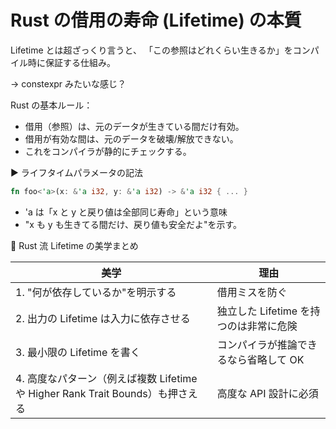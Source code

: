 # Rust の借用の寿命 (Lifetime) の本質

Lifetime とは超ざっくり言うと、
「この参照はどれくらい生きるか」をコンパイル時に保証する仕組み。

→ constexpr みたいな感じ？

Rust の基本ルール：

- 借用（参照）は、元のデータが生きている間だけ有効。
- 借用が有効な間は、元のデータを破壊/解放できない。
- これをコンパイラが静的にチェックする。

▶️ ライフタイムパラメータの記法

```rs
fn foo<'a>(x: &'a i32, y: &'a i32) -> &'a i32 { ... }
```

- 'a は「x と y と戻り値は全部同じ寿命」という意味
- "x も y も生きてる間だけ、戻り値も安全だよ"を示す。

🔵 Rust 流 Lifetime の美学まとめ

| 美学                                                                           | 理由                                   |
| ------------------------------------------------------------------------------ | -------------------------------------- |
| 1. "何が依存しているか"を明示する                                              | 借用ミスを防ぐ                         |
| 2. 出力の Lifetime は入力に依存させる                                          | 独立した Lifetime を持つのは非常に危険 |
| 3. 最小限の Lifetime を書く                                                    | コンパイラが推論できるなら省略して OK  |
| 4. 高度なパターン（例えば複数 Lifetime や Higher Rank Trait Bounds）も押さえる | 高度な API 設計に必須                  |
